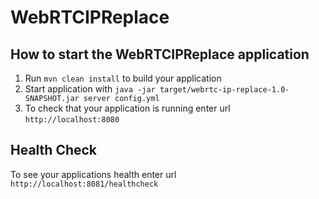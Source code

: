 # WebRTCIPReplace

How to start the WebRTCIPReplace application
---

1. Run `mvn clean install` to build your application
1. Start application with `java -jar target/webrtc-ip-replace-1.0-SNAPSHOT.jar server config.yml`
1. To check that your application is running enter url `http://localhost:8080`

Health Check
---

To see your applications health enter url `http://localhost:8081/healthcheck`
